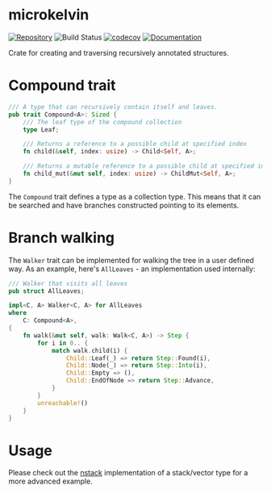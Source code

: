 
# microkelvin

[![Repository](https://img.shields.io/badge/github-microkelvin-blueviolet?logo=github)](https://github.com/dusk-network/microkelvin)
![Build Status](https://github.com/dusk-network/microkelvin/workflows/build/badge.svg)
[![codecov](https://codecov.io/gh/dusk-network/microkelvin/branch/main/graph/badge.svg?token=AQOU3EH0W3)](https://codecov.io/gh/dusk-network/microkelvin)
[![Documentation](https://img.shields.io/badge/docs-microkelvin-blue?logo=rust)](https://docs.rs/microkelvin)

Crate for creating and traversing recursively annotated structures.

# Compound trait

```rust
/// A type that can recursively contain itself and leaves.
pub trait Compound<A>: Sized {
    /// The leaf type of the compound collection
    type Leaf;

    /// Returns a reference to a possible child at specified index
    fn child(&self, index: usize) -> Child<Self, A>;

    /// Returns a mutable reference to a possible child at specified index
    fn child_mut(&mut self, index: usize) -> ChildMut<Self, A>;
}
```

The `Compound` trait defines a type as a collection type. This means that it
can be searched and have branches constructed pointing to its elements.

# Branch walking 

The `Walker` trait can be implemented for walking the tree in a user defined
way. As an example, here's `AllLeaves` - an implementation used internally:

```rust
/// Walker that visits all leaves
pub struct AllLeaves;

impl<C, A> Walker<C, A> for AllLeaves
where
    C: Compound<A>,
{
    fn walk(&mut self, walk: Walk<C, A>) -> Step {
        for i in 0.. {
            match walk.child(i) {
                Child::Leaf(_) => return Step::Found(i),
                Child::Node(_) => return Step::Into(i),
                Child::Empty => (),
                Child::EndOfNode => return Step::Advance,
            }
        }
        unreachable!()
    }
}
```

# Usage

Please check out the [nstack](http://github.com/dusk-network/nstack)
implementation of a stack/vector type for a more advanced example.
